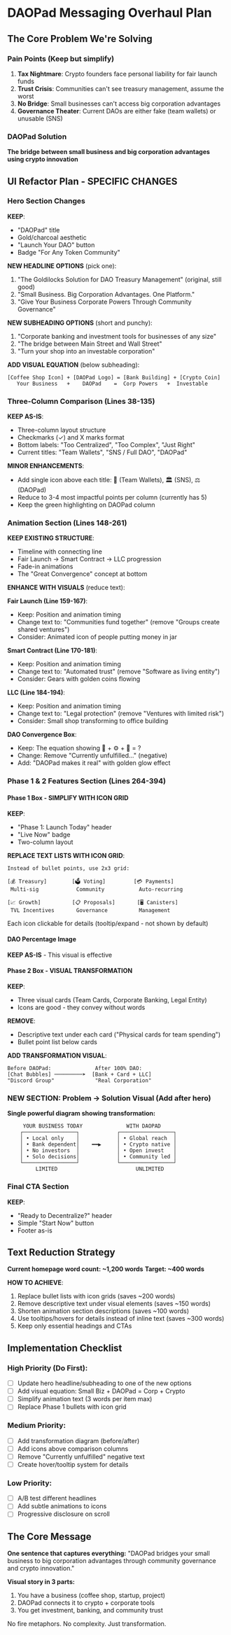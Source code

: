 # DAOPad Messaging Overhaul Plan

## The Core Problem We're Solving

### Pain Points (Keep but simplify)
1. **Tax Nightmare**: Crypto founders face personal liability for fair launch funds
2. **Trust Crisis**: Communities can't see treasury management, assume the worst
3. **No Bridge**: Small businesses can't access big corporation advantages
4. **Governance Theater**: Current DAOs are either fake (team wallets) or unusable (SNS)

### DAOPad Solution
**The bridge between small business and big corporation advantages using crypto innovation**

## UI Refactor Plan - SPECIFIC CHANGES

### Hero Section Changes

**KEEP**:
- "DAOPad" title
- Gold/charcoal aesthetic
- "Launch Your DAO" button
- Badge "For Any Token Community"

**NEW HEADLINE OPTIONS** (pick one):
1. "The Goldilocks Solution for DAO Treasury Management" (original, still good)
2. "Small Business. Big Corporation Advantages. One Platform."
3. "Give Your Business Corporate Powers Through Community Governance"

**NEW SUBHEADING OPTIONS** (short and punchy):
1. "Corporate banking and investment tools for businesses of any size"
2. "The bridge between Main Street and Wall Street"
3. "Turn your shop into an investable corporation"

**ADD VISUAL EQUATION** (below subheading):
```
[Coffee Shop Icon] + [DAOPad Logo] = [Bank Building] + [Crypto Coin]
   Your Business   +    DAOPad    =  Corp Powers   +  Investable
```

### Three-Column Comparison (Lines 38-135)

**KEEP AS-IS**:
- Three-column layout structure
- Checkmarks (✓) and X marks format
- Bottom labels: "Too Centralized", "Too Complex", "Just Right"
- Current titles: "Team Wallets", "SNS / Full DAO", "DAOPad"

**MINOR ENHANCEMENTS**:
- Add single icon above each title: 👤 (Team Wallets), 🏛️ (SNS), ⚖️ (DAOPad)
- Reduce to 3-4 most impactful points per column (currently has 5)
- Keep the green highlighting on DAOPad column

### Animation Section (Lines 148-261)

**KEEP EXISTING STRUCTURE**:
- Timeline with connecting line
- Fair Launch → Smart Contract → LLC progression
- Fade-in animations
- The "Great Convergence" concept at bottom

**ENHANCE WITH VISUALS** (reduce text):

**Fair Launch (Line 159-167)**:
- Keep: Position and animation timing
- Change text to: "Communities fund together" (remove "Groups create shared ventures")
- Consider: Animated icon of people putting money in jar

**Smart Contract (Line 170-181)**:
- Keep: Position and animation timing
- Change text to: "Automated trust" (remove "Software as living entity")
- Consider: Gears with golden coins flowing

**LLC (Line 184-194)**:
- Keep: Position and animation timing
- Change text to: "Legal protection" (remove "Ventures with limited risk")
- Consider: Small shop transforming to office building

**DAO Convergence Box**:
- Keep: The equation showing 👥 + ⚙️ + 🏢 = ?
- Change: Remove "Currently unfulfilled..." (negative)
- Add: "DAOPad makes it real" with golden glow effect

### Phase 1 & 2 Features Section (Lines 264-394)

#### Phase 1 Box - SIMPLIFY WITH ICON GRID

**KEEP**:
- "Phase 1: Launch Today" header
- "Live Now" badge
- Two-column layout

**REPLACE TEXT LISTS WITH ICON GRID**:
```
Instead of bullet points, use 2x3 grid:

[💰 Treasury]        [🗳️ Voting]         [💳 Payments]
 Multi-sig            Community           Auto-recurring

[📈 Growth]          [📋 Proposals]       [🖥️ Canisters]
 TVL Incentives       Governance          Management
```

Each icon clickable for details (tooltip/expand - not shown by default)

#### DAO Percentage Image
**KEEP AS-IS** - This visual is effective

#### Phase 2 Box - VISUAL TRANSFORMATION

**KEEP**:
- Three visual cards (Team Cards, Corporate Banking, Legal Entity)
- Icons are good - they convey without words

**REMOVE**:
- Descriptive text under each card ("Physical cards for team spending")
- Bullet point list below cards

**ADD TRANSFORMATION VISUAL**:
```
Before DAOPad:              After 100% DAO:
[Chat Bubbles] ─────────➤  [Bank + Card + LLC]
"Discord Group"             "Real Corporation"
```

### NEW SECTION: Problem → Solution Visual (Add after hero)

**Single powerful diagram showing transformation:**
```
     YOUR BUSINESS TODAY              WITH DAOPAD
    ┌─────────────────┐            ┌─────────────────┐
    │ • Local only    │            │ • Global reach  │
    │ • Bank dependent│    ━━▶     │ • Crypto native │
    │ • No investors  │            │ • Open invest   │
    │ • Solo decisions│            │ • Community led │
    └─────────────────┘            └─────────────────┘
         LIMITED                         UNLIMITED
```

### Final CTA Section
**KEEP**:
- "Ready to Decentralize?" header
- Simple "Start Now" button
- Footer as-is

## Text Reduction Strategy

**Current homepage word count: ~1,200 words**
**Target: ~400 words**

**HOW TO ACHIEVE**:
1. Replace bullet lists with icon grids (saves ~200 words)
2. Remove descriptive text under visual elements (saves ~150 words)
3. Shorten animation section descriptions (saves ~100 words)
4. Use tooltips/hovers for details instead of inline text (saves ~300 words)
5. Keep only essential headings and CTAs

## Implementation Checklist

### High Priority (Do First):
- [ ] Update hero headline/subheading to one of the new options
- [ ] Add visual equation: Small Biz + DAOPad = Corp + Crypto
- [ ] Simplify animation text (3 words per item max)
- [ ] Replace Phase 1 bullets with icon grid

### Medium Priority:
- [ ] Add transformation diagram (before/after)
- [ ] Add icons above comparison columns
- [ ] Remove "Currently unfulfilled" negative text
- [ ] Create hover/tooltip system for details

### Low Priority:
- [ ] A/B test different headlines
- [ ] Add subtle animations to icons
- [ ] Progressive disclosure on scroll

## The Core Message

**One sentence that captures everything:**
"DAOPad bridges your small business to big corporation advantages through community governance and crypto innovation."

**Visual story in 3 parts:**
1. You have a business (coffee shop, startup, project)
2. DAOPad connects it to crypto + corporate tools
3. You get investment, banking, and community trust

No fire metaphors. No complexity. Just transformation.